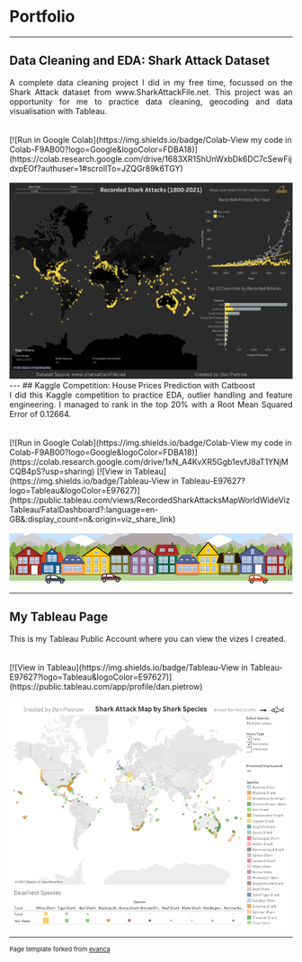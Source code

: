 # Portfolio

---
## Data Cleaning and EDA: Shark Attack Dataset

<div style="text-align: justify">A complete data cleaning project I did in my free time, focussed on the Shark Attack dataset from www.SharkAttackFile.net. This project was an opportunity for me to practice data cleaning, geocoding and data visualisation with Tableau.</div>
<br><br>
[![Run in Google Colab](https://img.shields.io/badge/Colab-View my code in Colab-F9AB00?logo=Google&logoColor=FDBA18)](https://colab.research.google.com/drive/1683XR1ShUnWxbDk6DC7cSewFijdxpEOf?authuser=1#scrollTo=JZQGr89k6TGY)
<br><br>
<center><img src="images/FatalDashboard.png?raw=true"/></center>
---
## Kaggle Competition: House Prices Prediction with Catboost

<div style="text-align: justify">I did this Kaggle competition to practice EDA, outlier handling and feature engineering. I managed to rank in the top 20% with a Root Mean Squared Error of 0.12664.</div>
<br><br>
[![Run in Google Colab](https://img.shields.io/badge/Colab-View my code in Colab-F9AB00?logo=Google&logoColor=FDBA18)](https://colab.research.google.com/drive/1xN_A4KvXR5Ggb1evfJ8aT1YNjMCQB4pS?usp=sharing)
[![View in Tableau](https://img.shields.io/badge/Tableau-View in Tableau-E97627?logo=Tableau&logoColor=E97627)](https://public.tableau.com/views/RecordedSharkAttacksMapWorldWideVizTableau/FatalDashboard?:language=en-GB&:display_count=n&:origin=viz_share_link)
<br><br>
<center><img src="images/housesbanner.png?raw=true"/></center>

---
## My Tableau Page

<div style="text-align: justify">This is my Tableau Public Account where you can view the vizes I created.</div>
<br><br>
[![View in Tableau](https://img.shields.io/badge/Tableau-View in Tableau-E97627?logo=Tableau&logoColor=E97627)](https://public.tableau.com/app/profile/dan.pietrow)
<br><br>
<img src="images/SpeciesDashboard.png?raw=true"/>



---
<p style="font-size:11px">Page template forked from <a href="https://github.com/evanca/quick-portfolio">evanca</a></p>
<!-- Remove above link if you don't want to attibute -->
